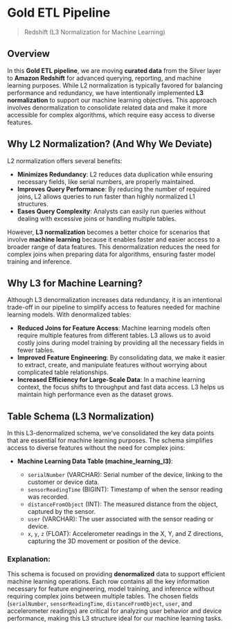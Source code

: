 # Gold ETL Pipeline

> Redshift (L3 Normalization for Machine Learning)

## Overview

In this **Gold ETL pipeline**, we are moving **curated data** from the Silver layer to **Amazon Redshift** for advanced querying, reporting, and machine learning purposes. While L2 normalization is typically favored for balancing performance and redundancy, we have intentionally implemented **L3 normalization** to support our machine learning objectives. This approach involves denormalization to consolidate related data and make it more accessible for complex algorithms, which require easy access to diverse features.

## Why L2 Normalization? (And Why We Deviate)

L2 normalization offers several benefits:

- **Minimizes Redundancy**: L2 reduces data duplication while ensuring necessary fields, like serial numbers, are properly maintained.
- **Improves Query Performance**: By reducing the number of required joins, L2 allows queries to run faster than highly normalized L1 structures.
- **Eases Query Complexity**: Analysts can easily run queries without dealing with excessive joins or handling multiple tables.

However, **L3 normalization** becomes a better choice for scenarios that involve **machine learning** because it enables faster and easier access to a broader range of data features. This denormalization reduces the need for complex joins when preparing data for algorithms, ensuring faster model training and inference.

## Why L3 for Machine Learning?

Although L3 denormalization increases data redundancy, it is an intentional trade-off in our pipeline to simplify access to features needed for machine learning models. With denormalized tables:

- **Reduced Joins for Feature Access**: Machine learning models often require multiple features from different tables. L3 allows us to avoid costly joins during model training by providing all the necessary fields in fewer tables.
- **Improved Feature Engineering**: By consolidating data, we make it easier to extract, create, and manipulate features without worrying about complicated table relationships.
- **Increased Efficiency for Large-Scale Data**: In a machine learning context, the focus shifts to throughput and fast data access. L3 helps us maintain high performance even as the dataset grows.

## Table Schema (L3 Normalization)

In this L3-denormalized schema, we've consolidated the key data points that are essential for machine learning purposes. The schema simplifies access to diverse features without the need for complex joins:

- **Machine Learning Data Table (machine_learning_l3)**:

  - `serialNumber` (VARCHAR): Serial number of the device, linking to the customer or device data.
  - `sensorReadingTime` (BIGINT): Timestamp of when the sensor reading was recorded.
  - `distanceFromObject` (INT): The measured distance from the object, captured by the sensor.
  - `user` (VARCHAR): The user associated with the sensor reading or device.
  - `x`, `y`, `z` (FLOAT): Accelerometer readings in the X, Y, and Z directions, capturing the 3D movement or position of the device.

### Explanation:

This schema is focused on providing **denormalized** data to support efficient machine learning operations. Each row contains all the key information necessary for feature engineering, model training, and inference without requiring complex joins between multiple tables. The chosen fields (`serialNumber`, `sensorReadingTime`, `distanceFromObject`, `user`, and accelerometer readings) are critical for analyzing user behavior and device performance, making this L3 structure ideal for our machine learning tasks.
